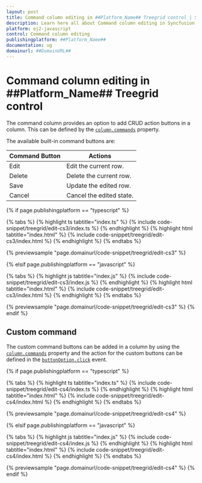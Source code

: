 ```yaml
---
layout: post
title: Command column editing in ##Platform_Name## Treegrid control | Syncfusion
description: Learn here all about Command column editing in Syncfusion ##Platform_Name## Treegrid control of Syncfusion Essential JS 2 and more.
platform: ej2-javascript
control: Command column editing 
publishingplatform: ##Platform_Name##
documentation: ug
domainurl: ##DomainURL##
---
```


# Command column editing in ##Platform_Name## Treegrid control

The command column provides an option to add CRUD action buttons in a column. This can be defined by the [`column.commands`](../../api/treegrid/column/#commands) property.

The available built-in command buttons are:

| Command Button | Actions |
|----------------|---------|
| Edit | Edit the current row.|
| Delete | Delete the current row.|
| Save | Update the edited row.|
| Cancel | Cancel the edited state. |

{% if page.publishingplatform == "typescript" %}

 {% tabs %}
{% highlight ts tabtitle="index.ts" %}
{% include code-snippet/treegrid/edit-cs3/index.ts %}
{% endhighlight %}
{% highlight html tabtitle="index.html" %}
{% include code-snippet/treegrid/edit-cs3/index.html %}
{% endhighlight %}
{% endtabs %}
        
{% previewsample "page.domainurl/code-snippet/treegrid/edit-cs3" %}

{% elsif page.publishingplatform == "javascript" %}

{% tabs %}
{% highlight js tabtitle="index.js" %}
{% include code-snippet/treegrid/edit-cs3/index.js %}
{% endhighlight %}
{% highlight html tabtitle="index.html" %}
{% include code-snippet/treegrid/edit-cs3/index.html %}
{% endhighlight %}
{% endtabs %}

{% previewsample "page.domainurl/code-snippet/treegrid/edit-cs3" %}
{% endif %}

## Custom command

 The custom command buttons can be added in a column by using the [`column.commands`](../../api/treegrid/column/#commands) property and the action for the custom buttons can be defined in the [`buttonOption.click`](../../api/grid/commandButtonOptions/#click) event.

{% if page.publishingplatform == "typescript" %}

 {% tabs %}
{% highlight ts tabtitle="index.ts" %}
{% include code-snippet/treegrid/edit-cs4/index.ts %}
{% endhighlight %}
{% highlight html tabtitle="index.html" %}
{% include code-snippet/treegrid/edit-cs4/index.html %}
{% endhighlight %}
{% endtabs %}
        
{% previewsample "page.domainurl/code-snippet/treegrid/edit-cs4" %}

{% elsif page.publishingplatform == "javascript" %}

{% tabs %}
{% highlight js tabtitle="index.js" %}
{% include code-snippet/treegrid/edit-cs4/index.js %}
{% endhighlight %}
{% highlight html tabtitle="index.html" %}
{% include code-snippet/treegrid/edit-cs4/index.html %}
{% endhighlight %}
{% endtabs %}

{% previewsample "page.domainurl/code-snippet/treegrid/edit-cs4" %}
{% endif %}
